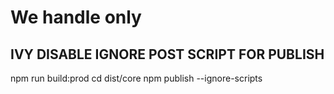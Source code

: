 # We handle only

## IVY DISABLE IGNORE POST SCRIPT FOR PUBLISH

npm run build:prod
cd dist/core
npm publish --ignore-scripts
